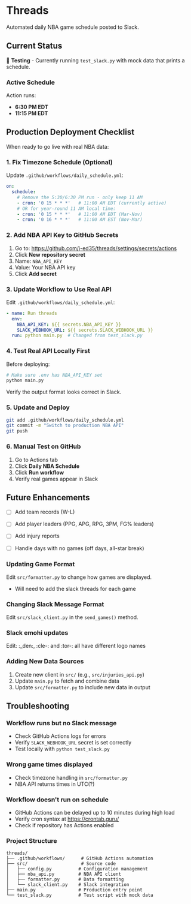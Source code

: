 # Threads

Automated daily NBA game schedule posted to Slack.


## Current Status

🧪 **Testing** - Currently running `test_slack.py` with mock data that prints a schedule. 

### Active Schedule
Action runs:
- **6:30 PM EDT** 
- **11:15 PM EDT** 

## Production Deployment Checklist

When ready to go live with real NBA data:

### 1. Fix Timezone Schedule (Optional)

Update `.github/workflows/daily_schedule.yml`:
```yaml
on:
  schedule:
    # Remove the 5:30/6:30 PM run - only keep 11 AM
    - cron: '0 15 * * *'   # 11:00 AM EDT (currently active)
    # OR for year-round 11 AM local time:
    - cron: '0 15 * * *'   # 11:00 AM EDT (Mar-Nov)
    - cron: '0 16 * * *'   # 11:00 AM EST (Nov-Mar)
```

### 2. Add NBA API Key to GitHub Secrets

1. Go to: https://github.com/j-ed35/threads/settings/secrets/actions
2. Click **New repository secret**
3. Name: `NBA_API_KEY`
4. Value: Your NBA API key
5. Click **Add secret**

### 3. Update Workflow to Use Real API

Edit `.github/workflows/daily_schedule.yml`:
```yaml
- name: Run threads
  env:
    NBA_API_KEY: ${{ secrets.NBA_API_KEY }}
    SLACK_WEBHOOK_URL: ${{ secrets.SLACK_WEBHOOK_URL }}
  run: python main.py  # Changed from test_slack.py
```

### 4. Test Real API Locally First

Before deploying:
```bash
# Make sure .env has NBA_API_KEY set
python main.py
```

Verify the output format looks correct in Slack.

### 5. Update and Deploy
```bash
git add .github/workflows/daily_schedule.yml
git commit -m "Switch to production NBA API"
git push
```

### 6. Manual Test on GitHub

1. Go to Actions tab
2. Click **Daily NBA Schedule**
3. Click **Run workflow**
4. Verify real games appear in Slack

## Future Enhancements

- [ ] Add team records (W-L)
- [ ] Add player leaders (PPG, APG, RPG, 3PM, FG% leaders)
- [ ] Add injury reports
- [ ] Handle days with no games (off days, all-star break)


### Updating Game Format

Edit `src/formatter.py` to change how games are displayed.
- Will need to add the slack threads for each game 

### Changing Slack Message Format

Edit `src/slack_client.py` in the `send_games()` method.

### Slack emohi updates

Edit: :_den:, :cle-: and :tor-: all have different logo names

### Adding New Data Sources

1. Create new client in `src/` (e.g., `src/injuries_api.py`)
2. Update `main.py` to fetch and combine data
3. Update `src/formatter.py` to include new data in output

## Troubleshooting

### Workflow runs but no Slack message
- Check GitHub Actions logs for errors
- Verify `SLACK_WEBHOOK_URL` secret is set correctly
- Test locally with `python test_slack.py`

### Wrong game times displayed
- Check timezone handling in `src/formatter.py`
- NBA API returns times in UTC(?)

### Workflow doesn't run on schedule
- GitHub Actions can be delayed up to 10 minutes during high load
- Verify cron syntax at https://crontab.guru/
- Check if repository has Actions enabled

### Project Structure
```
threads/
├── .github/workflows/      # GitHub Actions automation
├── src/                    # Source code
│   ├── config.py          # Configuration management
│   ├── nba_api.py         # NBA API client
│   ├── formatter.py       # Data formatting
│   └── slack_client.py    # Slack integration
├── main.py                # Production entry point
└── test_slack.py          # Test script with mock data
```